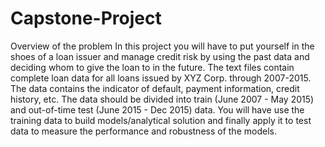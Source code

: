 # Capstone-Project

Overview of the problem
In this project you will have to put yourself in the shoes of a loan issuer and manage credit risk by using the past data and deciding whom to give the loan to in the future. The text files contain complete loan data for all loans issued by XYZ Corp. through 2007-2015. The data contains the indicator of default, payment information, credit history, etc.
The data should be divided into train (June 2007 - May 2015) and out-of-time test (June 2015 - Dec 2015) data. You will have use the training data to build models/analytical solution and finally apply it to test data to measure the performance and robustness of the models. 
